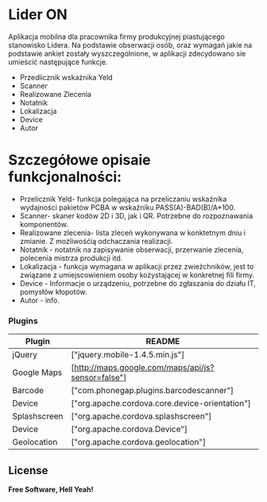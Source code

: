 # Lider ON



Aplikacja mobilna dla pracownika firmy produkcyjnej piastującego stanowisko Lidera.
Na podstawie obserwacji osób, oraz wymagań jakie na podstawie ankiet zostały wyszczególnione, w aplikacji zdecydowano sie umieścić następujące funkcje.

  - Przedlicznik wskaźnika Yeld
  - Scanner 
  - Realizowane Zlecenia
  - Notatnik
  - Lokalizacja
  - Device
  - Autor

# Szczegółowe opisaie funkcjonalności:

  - Przelicznik Yeld- funkcja polegająca na przeliczaniu wskaźnika wydajności pakietów PCBA w wskaźniku PASS(A)-BAD(B)/A*100.
  - Scanner- skaner kodów 2D i 3D, jak i QR. Potrzebne do rozpoznawania komponentów.
  - Realizowane zlecenia- lista zleceń wykonywana w konktetnym dniu i zmianie. Z możliwośćią odchaczania realizacji.
  - Notatnik - notatnik na zapisywanie obserwacji, przerwanie zlecenia, polecenia mistrza produkcji itd.
  - Lokalizacja - funkcja wymagana w aplikacji przez zwieżchników, jest to związane z umiejscowieniem osoby kożystającej w konkretnej fili firmy.
  - Device - Informacje o urządzeniu, potrzebne do zgłaszania do działu IT, pomysłów kłopotów.
  - Autor - info.

### Plugins

| Plugin | README |
| ------ | ------ |
| jQuery| ["jquery.mobile-1.4.5.min.js"] |
| Google Maps | [http://maps.google.com/maps/api/js?sensor=false"]|
| Barcode| ["com.phonegap.plugins.barcodescanner"]|
| Device | ["org.apache.cordova.core.device-orientation"]|
| Splashscreen | ["org.apache.cordova.splashscreen"]|
| Device | ["org.apache.cordova.Device"]|
| Geolocation | ["org.apache.cordova.geolocation"]|

License
----
**Free Software, Hell Yeah!**


